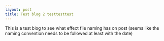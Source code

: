 ```yaml
---
layout: post
title: Test blog 2 testtesttest
---
```


This is a test blog to see what effect file naming has on post (seems like the naming convention needs to be followed at least with the date)